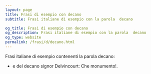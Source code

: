 ```yaml
---
layout: page
title: Frasi di esempio con decano 
subtitle: Frasi italiane di esempio con la parola  decano

og_title: Frasi di esempio con decano 
og_description: Frasi italiane di esempio con la parola  decano
og_type: website
permalink: /frasi/d/decano.html
---
```


Frasi italiane di esempio contenenti la parola decano:


- e del decano signor Delvincourt: Che monumento!.

